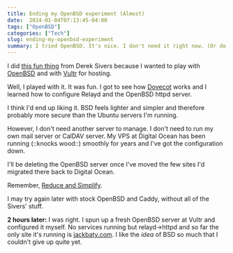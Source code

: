 ```yaml
---
title: Ending my OpenBSD experiment (Almost)
date:  2024-01-04T07:13:45-04:00
tags: ["OpenBSD"]
categories: ["Tech"]
slug: ending-my-openbsd-experiment
summary: I tried OpenBSD. It's nice. I don't need it right now. (Or do I?)
---
```


I did [this fun thing](/journal/2023/12/29/running-an-openbsd-server) from Derek Sivers because I wanted to play with [OpenBSD](https://www.openbsdfoundation.org) and with [Vultr](https://www.vultr.com/) for hosting.

Well, I played with it. It was fun. I got to see how [Dovecot](https://dovecot.org/) works and I learned how to configure Relayd and the OpenBSD httpd server.

I think I'd end up liking it. BSD feels lighter and simpler and therefore probably more secure than the Ubuntu servers I'm running. 

However, I don't need another server to manage. I don't need to run my own mail server or CalDAV server. My VPS at Digital Ocean has been running (::knocks wood::) smoothly for years and I've got the configuration down. 

I'll be deleting the OpenBSD server once I've moved the few sites I'd migrated there back to Digital Ocean. 

Remember, [Reduce and Simplify](/journal/2023/12/31/reduce-and-simplify).

I may try again later with stock OpenBSD and Caddy, without all of the Sivers' stuff.

**2 hours later:** I was right. I spun up a fresh OpenBSD server at Vultr and configured it myself. No services running but relayd->httpd and so far the only site it's running is [jackbaty.com](https://jackbaty.com). I like the *idea* of BSD so much that I couldn't give up quite yet.
